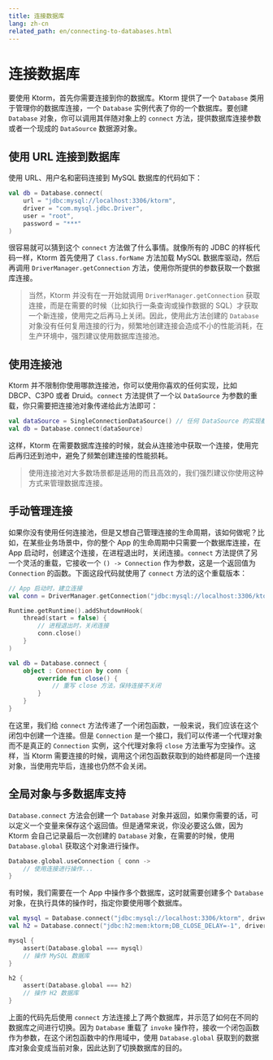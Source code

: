 ```yaml
---
title: 连接数据库
lang: zh-cn
related_path: en/connecting-to-databases.html
---
```


# 连接数据库

要使用 Ktorm，首先你需要连接到你的数据库。Ktorm 提供了一个 `Database` 类用于管理你的数据库连接，一个 `Database` 实例代表了你的一个数据库。要创建 `Database` 对象，你可以调用其伴随对象上的 `connect` 方法，提供数据库连接参数或者一个现成的 `DataSource` 数据源对象。

## 使用 URL 连接到数据库

使用 URL、用户名和密码连接到 MySQL 数据库的代码如下：

````kotlin
val db = Database.connect(
    url = "jdbc:mysql://localhost:3306/ktorm", 
    driver = "com.mysql.jdbc.Driver", 
    user = "root", 
    password = "***"
)
````

很容易就可以猜到这个 `connect` 方法做了什么事情。就像所有的 JDBC 的样板代码一样，Ktorm 首先使用了 `Class.forName` 方法加载 MySQL 数据库驱动，然后再调用 `DriverManager.getConnection` 方法，使用你所提供的参数获取一个数据库连接。

> 当然，Ktorm 并没有在一开始就调用 `DriverManager.getConnection` 获取连接，而是在需要的时候（比如执行一条查询或操作数据的 SQL）才获取一个新连接，使用完之后再马上关闭。因此，使用此方法创建的 `Database` 对象没有任何复用连接的行为，频繁地创建连接会造成不小的性能消耗，在生产环境中，强烈建议使用数据库连接池。

## 使用连接池

Ktorm 并不限制你使用哪款连接池，你可以使用你喜欢的任何实现，比如 DBCP、C3P0 或者 Druid。`connect` 方法提供了一个以 `DataSource` 为参数的重载，你只需要把连接池对象传递给此方法即可：

````kotlin
val dataSource = SingleConnectionDataSource() // 任何 DataSource 的实现都可以
val db = Database.connect(dataSource)
````

这样，Ktorm 在需要数据库连接的时候，就会从连接池中获取一个连接，使用完后再归还到池中，避免了频繁创建连接的性能损耗。

> 使用连接池对大多数场景都是适用的而且高效的，我们强烈建议你使用这种方式来管理数据库连接。

## 手动管理连接

如果你没有使用任何连接池，但是又想自己管理连接的生命周期，该如何做呢？比如，在某些业务场景中，你的整个 App 的生命周期中只需要一个数据库连接，在 App 启动时，创建这个连接，在进程退出时，关闭连接。`connect` 方法提供了另一个灵活的重载，它接收一个 `() -> Connection` 作为参数，这是一个返回值为 `Connection` 的函数。下面这段代码就使用了 `connect` 方法的这个重载版本：

````kotlin
// App 启动时，建立连接
val conn = DriverManager.getConnection("jdbc:mysql://localhost:3306/ktorm")

Runtime.getRuntime().addShutdownHook(
    thread(start = false) {
        // 进程退出时，关闭连接
        conn.close()
    }
)

val db = Database.connect {
    object : Connection by conn {
        override fun close() {
            // 重写 close 方法，保持连接不关闭
        }
    }
}
````

在这里，我们给 `connect` 方法传递了一个闭包函数，一般来说，我们应该在这个闭包中创建一个连接。但是 `Connection` 是一个接口，我们可以传递一个代理对象而不是真正的 `Connection` 实例，这个代理对象将 `close` 方法重写为空操作。这样，当 Ktorm 需要连接的时候，调用这个闭包函数获取到的始终都是同一个连接对象，当使用完毕后，连接也仍然不会关闭。

## 全局对象与多数据库支持

`Database.connect` 方法会创建一个 `Database` 对象并返回，如果你需要的话，可以定义一个变量来保存这个返回值。但是通常来说，你没必要这么做，因为 Ktorm 会自己记录最后一次创建的 `Database` 对象，在需要的时候，使用 `Database.global` 获取这个对象进行操作。

````kotlin
Database.global.useConnection { conn -> 
    // 使用连接进行操作...
}
````

有时候，我们需要在一个 App 中操作多个数据库，这时就需要创建多个 `Database` 对象，在执行具体的操作时，指定你要使用哪个数据库。

```kotlin
val mysql = Database.connect("jdbc:mysql://localhost:3306/ktorm", driver = "com.mysql.jdbc.Driver")
val h2 = Database.connect("jdbc:h2:mem:ktorm;DB_CLOSE_DELAY=-1", driver = "org.h2.Driver")

mysql {
    assert(Database.global === mysql)
    // 操作 MySQL 数据库
}

h2 {
    assert(Database.global === h2)
    // 操作 H2 数据库
}
```

上面的代码先后使用 `connect` 方法连接上了两个数据库，并示范了如何在不同的数据库之间进行切换。因为 `Database` 重载了 `invoke` 操作符，接收一个闭包函数作为参数，在这个闭包函数中的作用域中，使用 `Database.global` 获取到的数据库对象会变成当前对象，因此达到了切换数据库的目的。